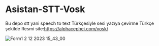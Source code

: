 # Asistan-STT-Vosk
Bu depo stt yani speech to text Türkçesiyle  sesi yazıya çevirme Türkçe şekilde
Resmi site:https://alphacephei.com/vosk/



![Form1 2 12 2023 15_43_00](https://github.com/Kadir-Atmaca/Asistan-STT-Vosk/assets/152689373/d99a8e5b-19ca-4527-9b0a-68d9fbe7c3c0)
